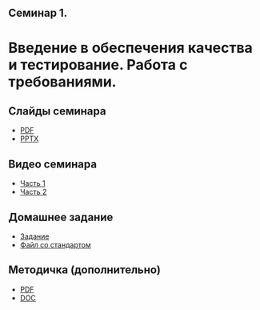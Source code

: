 Семинар 1.
--
# Введение в обеспечения качества и тестирование. Работа с требованиями.

## Слайды семинара

* [PDF](Seminar01-slides.pdf)
* [PPTX](Seminar01-slides.pptx)

## Видео семинара

* [Часть 1](https://yadi.sk/i/yucV9HEKHcdYBA)
* [Часть 2](https://yadi.sk/i/SDmFKlO_gqysEw)

## Домашнее задание

* [Задание](HomeTasks01.docx)
* [Файл со стандартом](Standards.doc)

## Методичка (дополнительно)

* [PDF](Seminar01.pdf)
* [DOC](Seminar01.docx)
